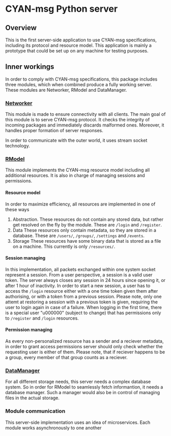 CYAN-msg Python server
======================

[Networker]: ./NETWORKER.md
[RModel]: ./RMODEL.md
[DataManager]: DATAMANAGER.md

Overview
--------

This is the first server-side application to use CYAN-msg specifications, including its protocol and resource model. This application is mainly a prototype that could be set up on any machine for testing purposes.

Inner workings
--------------

In order to comply with CYAN-msg specifications, this package includes three modules, which when combined produce a fully working server. These modules are Networker, RModel and DataManager.

### [Networker]

This module is made to ensure connectivity with all clients. The main goal of this module is to serve CYAN-msg protocol. It checks the integrity of incoming packages and immediately discards malformed ones. Moreover, it handles proper formation of server responses.

In order to communicate with the outer world, it uses stream socket technology.

### [RModel]

This module implements the CYAN-msg resource model including all additional resources. It is also in charge of managing sessions and permissions.

#### Resource model

In order to maximize efficiency, all resources are implemented in one of these ways

1. Abstraction.
    These resources do not contain any stored data, but rather get resolved on the fly by the module. These are `/login` and `/register`.
2. Data
    These resources only contain metadata, so they are stored in a database. These are `/users/`, `/groups/`, `/settings` and `/events`.
3. Storage
    These resources have some binary data that is stored as a file on a machine. This currently is only `/resources/`.

#### Session managing

In this implementation, all packets exchanged within one system socket represent a session. From a user perspective, a session is a valid user token. The server always closes any session in 24 hours since opening it, or after 1 hour of inactivity. In order to start a new session, a user has to access the `/login` resource either with a one time token given them after authorising, or with a token from a previous session. Please note, only one attemt at restoring a session with a previous token is given, requiring the user to login again in case of a failure. When logging in the first time, there is a special user "u000000" (subject to change) that has permissions only to `/register` and `/login` resources.

#### Permission managing

As every non-personalized resource has a sender and a reciever metadata, in order to grant access permissions server should only check whether the requesting user is either of them. Please note, that if reciever happens to be a group, every member of that group counts as a reciever.

### [DataManager]

For all different storage needs, this server needs a complex database system. So in order for RModel to seamlessly fetch informantion, it needs a database manager. Such a manager would also be in control of managing files in the actual storage.

### Module communication

This server-side implementation uses an idea of microservices. Each module works asynchronously to one another
